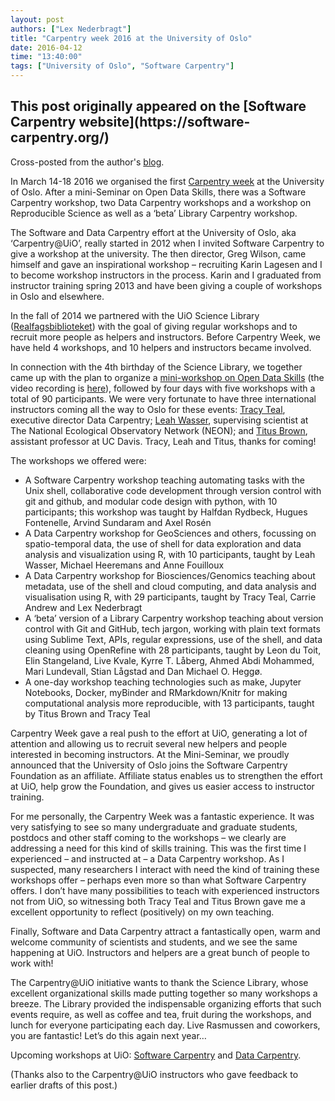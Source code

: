 ```yaml
---
layout: post
authors: ["Lex Nederbragt"]
title: "Carpentry week 2016 at the University of Oslo"
date: 2016-04-12
time: "13:40:00"
tags: ["University of Oslo", "Software Carpentry"]
---
```


<h2>This post originally appeared on the [Software Carpentry website](https://software-carpentry.org/)</h2>


Cross-posted from the author's [blog](https://flxlexblog.wordpress.com/2016/04/11/carpentry-week-2016-at-the-university-of-oslo).

In March 14-18 2016 we organised the first [Carpentry
week](http://www.ub.uio.no/english/about/news-and-events/events/ureal/2016/160314carpentryweek.html) at
the University of Oslo. After a mini-Seminar on Open Data Skills, there
was a Software Carpentry workshop, two Data Carpentry workshops and a
workshop on Reproducible Science as well as a ‘beta’ Library Carpentry
workshop.

The Software and Data Carpentry effort at the University of Oslo, aka
‘Carpentry@UiO’, really started in 2012 when I invited Software
Carpentry to give a workshop at the university. The then director, Greg
Wilson, came himself and gave an inspirational workshop – recruiting
Karin Lagesen and I to become workshop instructors in the process. Karin
and I graduated from instructor training spring 2013 and have been
giving a couple of workshops in Oslo and elsewhere.

In the fall of 2014 we partnered with the UiO
Science Library
([Realfagsbiblioteket](http://www.ub.uio.no/om/organisasjon/ureal/ureal/))
with the goal of giving regular workshops and to recruit more people as
helpers and instructors. Before Carpentry Week, we have held 4
workshops, and 10 helpers and instructors became involved.

In connection with the 4th birthday of the Science Library, we together
came up with the plan to organize a [mini-workshop on Open Data
Skills](http://www.ub.uio.no/english/about/news-and-events/events/ureal/2016/160314dataskills.html)
(the video recording is
[here](https://www.youtube.com/watch?v=609bPxVfrT0)), followed by four
days with five workshops with a total of 90 participants. We were very
fortunate to have three international instructors coming all the way to
Oslo for these events: [Tracy Teal](http://idyll.org/~tracyt/),
executive director Data Carpentry; [Leah
Wasser](http://www.neonscience.org/about/staff/leah-wasser), supervising
scientist at The National Ecological Observatory Network (NEON); and
[Titus Brown](http://ivory.idyll.org), assistant professor at UC Davis.
Tracy, Leah and Titus, thanks for coming!

The workshops we offered were:

-   A Software Carpentry workshop teaching automating tasks with the
    Unix shell, collaborative code development through version control
    with git and github, and modular code design with python, with 10
    participants; this workshop was taught by Halfdan Rydbeck, Hugues
    Fontenelle, Arvind Sundaram and Axel Rosén
-   A Data Carpentry workshop for GeoSciences and others, focussing on
    spatio-temporal data, the use of shell for data exploration and data
    analysis and visualization using R, with 10 participants, taught by
    Leah Wasser, Michael Heeremans and Anne Fouilloux
-   A Data Carpentry workshop for Biosciences/Genomics teaching about
    metadata, use of the shell and cloud computing, and data analysis
    and visualisation using R, with 29 participants, taught by Tracy
    Teal, Carrie Andrew and Lex Nederbragt
-   A ‘beta’ version of a Library Carpentry workshop teaching about
    version control with Git and GitHub, tech jargon, working with plain
    text formats using Sublime Text, APIs, regular expressions, use of
    the shell, and data cleaning using OpenRefine with 28 participants,
    taught by Leon du Toit, Elin Stangeland, Live Kvale, Kyrre T.
    Låberg, Ahmed Abdi Mohammed, Mari Lundevall, Stian Lågstad and Dan
    Michael O. Heggø.
-   A one-day workshop teaching technologies such as make, Jupyter
    Notebooks, Docker, myBinder and RMarkdown/Knitr for making
    computational analysis more reproducible, with 13 participants,
    taught by Titus Brown and Tracy Teal

Carpentry Week gave a real push to the effort at UiO, generating a lot
of attention and allowing us to recruit several new helpers and people
interested in becoming instructors. At the Mini-Seminar, we proudly
announced that the University of Oslo joins the Software Carpentry
Foundation as an affiliate. Affiliate status enables us to strengthen
the effort at UiO, help grow the Foundation, and gives us easier access
to instructor training.

For me personally, the Carpentry Week was a fantastic experience. It was
very satisfying to see so many undergraduate and graduate students,
postdocs and other staff coming to the workshops – we clearly are
addressing a need for this kind of skills training. This was the first
time I experienced – and instructed at – a Data Carpentry workshop. As I
suspected, many researchers I interact with need the kind of training
these workshops offer – perhaps even more so than what Software
Carpentry offers. I don’t have many possibilities to teach with
experienced instructors not from UiO, so witnessing both Tracy Teal and
Titus Brown gave me a excellent opportunity to reflect (positively) on
my own teaching.

Finally, Software and Data Carpentry attract a fantastically open, warm
and welcome community of scientists and students, and we see the same
happening at UiO. Instructors and helpers are a great bunch of people to
work with!

The Carpentry@UiO initiative wants to thank the Science Library, whose
excellent organizational skills made putting together so many workshops
a breeze. The Library provided the indispensable organizing efforts that
such events require, as well as coffee and tea, fruit during the
workshops, and lunch for everyone participating each day. Live Rasmussen
and coworkers, you are fantastic! Let’s do this again next year…

Upcoming workshops at UiO: [Software Carpentry](http://www.ub.uio.no/english/courses/other/software-carpentry/index.html) and
[Data Carpentry](http://www.ub.uio.no/english/courses/other/data-carpentry/index.html).

(Thanks also to the Carpentry@UiO instructors who gave feedback to
earlier drafts of this post.)

